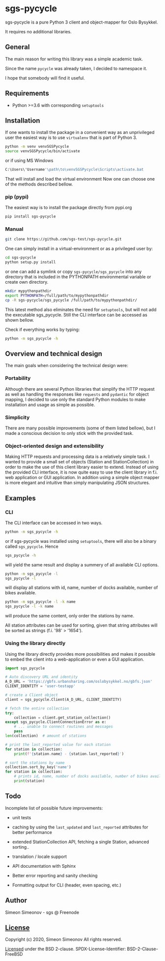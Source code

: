 # sgs-pycycle

sgs-pycycle is a pure Python 3 client and object-mapper for Oslo Bysykkel.

It requires no additional libraries.


## General

The main reason for writing this library was a simple academic task.

Since the name `pycycle` was already taken, I decided to namespace it.

I hope that somebody will find it useful.


## Requirements

- Python >=3.6 with corresponding `setuptools`


## Installation

If one wants to install the package in a convenient way as an unprivileged
user the easiest way is to use `virtualenv` that is part of Python 3.

   ```bash
   python -m venv venvSGSPycycle
   source venvSGSPycycle/bin/activate
   ```

or if using MS Windows

   ```bash
   C:\Users\'Username'\path\to\venvSGSPycycle\Scripts\activate.bat
   ```

That will install and load the virtual environment
Now one can choose one of the methods described bellow.


### pip (pypi)

The easiest way is to install the package directly from pypi.org

   ```bash
   pip install sgs-pycycle
   ```


### Manual

   ```bash
   git clone https://github.com/sgs-test/sgs-pycycle.git
   ```

One can simply install in a virtual-environment or as a privileged user by:

   ```bash
   cd sgs-pycycle
   python setup.py install
   ```

or one can add a symlink or copy `sgs-pycycle/sgs_pycycle` into any directory
that is included in the PYTHONPATH environmental variable or create own
directory.

   ```bash
   mkdir mypythonpathdir
   export PYTHONPATH=/full/path/to/mypythonpathdir
   cp -R sgs-pycycle/sgs_pycycle /full/path/to/mypythonpathdir/
   ```

This latest method also eliminates the need for `setuptools`, but will not add
the executable sgs_pycycle. Still the CLI interface can be accessed as
shown bellow.

Check if everything works by typing:

   ```bash
   python -m sgs_pycycle -h
   ```


## Overview and technical design

The main goals when considering the technical design were:

### Portability

Although there are several Python libraries that simplify the HTTP request as well
as handling the responses like `requests` and `pydantic` for object mapping,
I decided to use only the standard Python modules to make installation and
usage as simple as possible.


### Simplicity

There are many possible improvements (some of them listed bellow), but I made a
conscious decision to only stick with the provided task.


### Object-oriented design and extensibility

Making HTTP requests and processing data is a relatively simple task.
I wanted to provide a small set of objects (Station and StationCollection) in
order to make the use of this client library easier to extend.
Instead of using the provided CLI interface, it is now quite easy to use the
client library in f.i. web application or GUI application.
In addition using a simple object mapper is more elegant and intuitive than
simply manipulating JSON structures.


## Examples

### CLI

The CLI interface can be accessed in two ways.

   ```bash
   python -m sgs_pycycle -h
   ```

or if sgs-pycycle was installed using `setuptools`, there will also be a
binary called `sgs_pycycle`. Hence

   ```bash
   sgs_pycycle -h
   ```

will yield the same result and display a summery of all available CLI options.

   ```bash
   python -m sgs_pycycle -l
   sgs_pycycle -l
   ```

will display all stations with id, name, number of docks available, number
of bikes available.

   ```bash
   python -m sgs_pycycle -l -k name
   sgs_pycycle -l -k name
   ```

will produce the same content, only order the stations by name.

All station attributes can be used for sorting, given that string attributes
will be sorted as strings (f.i. '98' > '1654').


### Using the library directly

Using the library directly provides more possibilities and makes it possible
to embed the client into a web-application or even a GUI application.

   ```python
   import sgs_pycycle

   # Auto discovery URL and identity
   A_D_URL = 'https://gbfs.urbansharing.com/oslobysykkel.no/gbfs.json'
   CLIENT_IDENTITY = 'user-testapp'

   # create a Client object
   client = sgs_pycycle.Client(A_D_URL, CLIENT_IDENTITY)

   # fetch the entire collection
   try:
       collection = client.get_station_collection()
   except sgs_pycycle.ClientConnectionError as e:
       # ... unable to connect routines and messages
       pass
   len(collection)  # amount of stations

   # print the last_reported value for each station
   for station in collection:
       print(f'{station.name} - {station.last_reported}')

   # sort the stations by name
   collection.sort_by_key('name')
   for station in collection:
       # prints id, name, number of docks available, number of bikes available
       print(station)
   ```


## Todo

Incomplete list of possible future improvements:

- unit tests

- caching by using the `last_updated` and `last_reported` attributes for better performance

- extended StationCollection API, fetching a single Station, advanced sorting..

- translation / locale support

- API documentation with Sphinx

- Better error reporting and sanity checking

- Formatting output for CLI (header, even spacing, etc.)


## Author

Simeon Simeonov - sgs @ Freenode


## [License](https://github.com/sgs-test/sgs-pycycle/blob/master/LICENSE)

Copyright (c) 2020, Simeon Simeonov
All rights reserved.

[Licensed](https://github.com/sgs-test/sgs-pycycle/blob/master/LICENSE) under the BSD 2-clause.
SPDX-License-Identifier: BSD-2-Clause-FreeBSD
